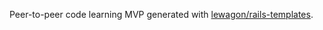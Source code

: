 Peer-to-peer code learning MVP generated with [lewagon/rails-templates](https://github.com/lewagon/rails-templates).
